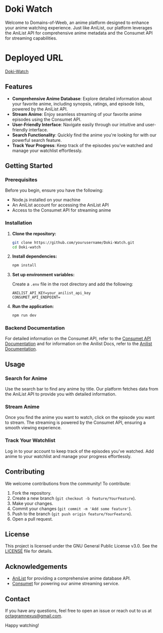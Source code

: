 # Doki Watch

Welcome to Domains-of-Weeb, an anime platform designed to enhance your anime watching experience. Just like AniList, our platform leverages the AniList API for comprehensive anime metadata and the Consumet API for streaming capabilities.

# Deployed URL

[Doki-Watch](https://doki-watch.vercel.app)

## Features

- **Comprehensive Anime Database**: Explore detailed information about your favorite anime, including synopsis, ratings, and episode lists, powered by the AniList API.
- **Stream Anime**: Enjoy seamless streaming of your favorite anime episodes using the Consumet API.
- **User-Friendly Interface**: Navigate easily through our intuitive and user-friendly interface.
- **Search Functionality**: Quickly find the anime you're looking for with our powerful search feature.
- **Track Your Progress**: Keep track of the episodes you've watched and manage your watchlist effortlessly.

## Getting Started

### Prerequisites

Before you begin, ensure you have the following:

- Node.js installed on your machine
- An AniList account for accessing the AniList API
- Access to the Consumet API for streaming anime

### Installation

1. **Clone the repository:**

   ```bash
   git clone https://github.com/yourusername/Doki-Watch.git
   cd Doki-watch
   ```

2. **Install dependencies:**

   ```bash
   npm install
   ```

3. **Set up environment variables:**

   Create a `.env` file in the root directory and add the following:

   ```env
   ANILIST_API_KEY=your_anilist_api_key
   CONSUMET_API_ENDPOINT=
   ```

4. **Run the application:**
   ```bash
   npm run dev
   ```

### Backend Documentation

For detailed information on the Consumet API, refer to the [Consumet API Documentation](https://docs.consumet.org/) and for information on the Anilist Docs, refer to the [Anilist Documentation](https://anilist.gitbook.io/anilist-apiv2-docs).

## Usage

### Search for Anime

Use the search bar to find any anime by title. Our platform fetches data from the AniList API to provide you with detailed information.

### Stream Anime

Once you find the anime you want to watch, click on the episode you want to stream. The streaming is powered by the Consumet API, ensuring a smooth viewing experience.

### Track Your Watchlist

Log in to your account to keep track of the episodes you've watched. Add anime to your watchlist and manage your progress effortlessly.

## Contributing

We welcome contributions from the community! To contribute:

1. Fork the repository.
2. Create a new branch (`git checkout -b feature/YourFeature`).
3. Make your changes.
4. Commit your changes (`git commit -m 'Add some feature'`).
5. Push to the branch (`git push origin feature/YourFeature`).
6. Open a pull request.

## License

This project is licensed under the GNU General Public License v3.0. See the [LICENSE](LICENSE) file for details.

## Acknowledgements

- [AniList](https://anilist.co/) for providing a comprehensive anime database API.
- [Consumet](https://consumnetapieshan.vercel.app/) for powering our anime streaming service.

## Contact

If you have any questions, feel free to open an issue or reach out to us at octagramnexus@gmail.com.

Happy watching!
